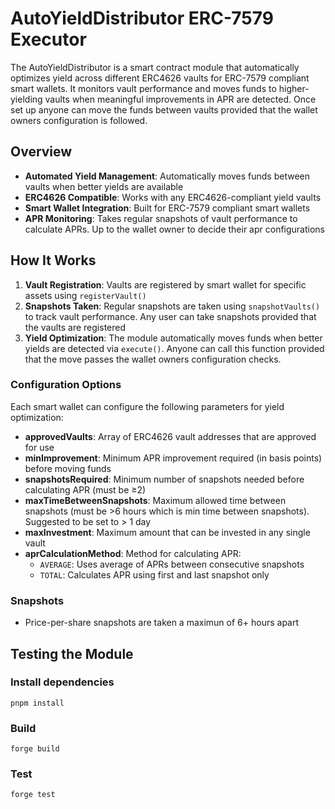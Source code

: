 # AutoYieldDistributor ERC-7579 Executor

The AutoYieldDistributor is a smart contract module that automatically optimizes yield across different ERC4626 vaults for ERC-7579 compliant smart wallets. It monitors vault performance and moves funds to higher-yielding vaults when meaningful improvements in APR are detected. Once set up anyone can move the funds between vaults provided that the wallet owners configuration is followed.

## Overview

- **Automated Yield Management**: Automatically moves funds between vaults when better yields are available
- **ERC4626 Compatible**: Works with any ERC4626-compliant yield vaults
- **Smart Wallet Integration**: Built for ERC-7579 compliant smart wallets
- **APR Monitoring**: Takes regular snapshots of vault performance to calculate APRs. Up to the wallet owner to decide their apr configurations

## How It Works

1. **Vault Registration**: Vaults are registered by smart wallet for specific assets using `registerVault()`
2. **Snapshots Taken**: Regular snapshots are taken using `snapshotVaults()` to track vault performance. Any user can take snapshots provided that the vaults are registered
3. **Yield Optimization**: The module automatically moves funds when better yields are detected via `execute()`. Anyone can call this function provided that the move passes the wallet owners configuration checks.

### Configuration Options

Each smart wallet can configure the following parameters for yield optimization:

- **approvedVaults**: Array of ERC4626 vault addresses that are approved for use
- **minImprovement**: Minimum APR improvement required (in basis points) before moving funds
- **snapshotsRequired**: Minimum number of snapshots needed before calculating APR (must be ≥2)
- **maxTimeBetweenSnapshots**: Maximum allowed time between snapshots (must be >6 hours which is min time between snapshots). Suggested to be set to > 1 day
- **maxInvestment**: Maximum amount that can be invested in any single vault
- **aprCalculationMethod**: Method for calculating APR:
  - `AVERAGE`: Uses average of APRs between consecutive snapshots
  - `TOTAL`: Calculates APR using first and last snapshot only

### Snapshots
- Price-per-share snapshots are taken a maximun of 6+ hours apart

## Testing the Module

### Install dependencies
```shell
pnpm install
```

### Build
```shell
forge build
```

### Test
```shell
forge test
```
